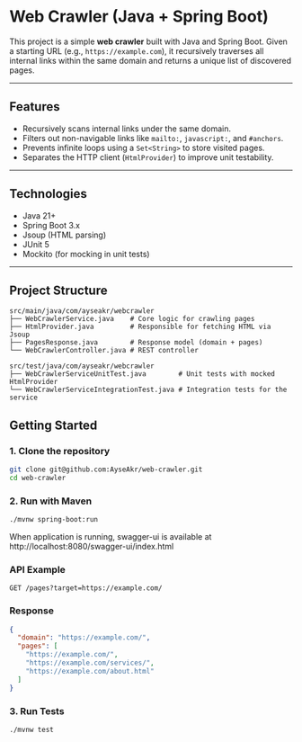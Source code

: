 # Web Crawler (Java + Spring Boot)

This project is a simple **web crawler** built with Java and Spring Boot. Given a starting URL (e.g., `https://example.com`), it recursively traverses all internal links within the same domain and returns a unique list of discovered pages.

---

## Features

- Recursively scans internal links under the same domain.
- Filters out non-navigable links like `mailto:`, `javascript:`, and `#anchors`.
- Prevents infinite loops using a `Set<String>` to store visited pages.
- Separates the HTTP client (`HtmlProvider`) to improve unit testability.

---

## Technologies

- Java 21+
- Spring Boot 3.x
- Jsoup (HTML parsing)
- JUnit 5
- Mockito (for mocking in unit tests)

---

## Project Structure
```
src/main/java/com/ayseakr/webcrawler
├── WebCrawlerService.java    # Core logic for crawling pages
├── HtmlProvider.java         # Responsible for fetching HTML via Jsoup
├── PagesResponse.java        # Response model (domain + pages)
└── WebCrawlerController.java # REST controller
```
```
src/test/java/com/ayseakr/webcrawler
├── WebCrawlerServiceUnitTest.java        # Unit tests with mocked HtmlProvider
└── WebCrawlerServiceIntegrationTest.java # Integration tests for the service
```

## Getting Started

### 1. Clone the repository

```bash
git clone git@github.com:AyseAkr/web-crawler.git
cd web-crawler
```
### 2. Run with Maven

```bash
./mvnw spring-boot:run
```

When application is running, swagger-ui is available at http://localhost:8080/swagger-ui/index.html


### API Example
```
GET /pages?target=https://example.com/
```
### Response
```json
{
  "domain": "https://example.com/",
  "pages": [
    "https://example.com/",
    "https://example.com/services/",
    "https://example.com/about.html"
  ]
}
```
### 3. Run Tests

```bash
./mvnw test
```
